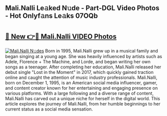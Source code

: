 ## Mali.Nalli Le𝚊ked N𝚞de - Part-DGL Video Photos - Hot Onlyf𝚊ns Le𝚊ks 07OQb

# <h2><a href="http://ab4446.deff.icu/?id=Mali.Nalli">🔗 New 👉🔴 Mali.Nalli VIDEO Photos</a></h2>

[![Mali.Nalli N𝚞des](https://i.imgur.com/rIISA9y.gif)](http://ab4446.deff.icu/?id=Mali.Nalli)
Born in 1995, Mali.Nalli grew up in a musical family and began singing at a young age. She was heavily influenced by artists such as Adele, Florence + The Machine, and Lorde, and began writing her own songs as a teenager. After completing her education, Mali.Nalli released her debut single "Lost in the Moment" in 2017, which quickly gained traction online and caught the attention of music industry professionals. Mali.Nalli, born on December 1, 1995, is an American social media influencer, gamer, and content creator known for her entertaining and engaging presence on various platforms. With a large following and a diverse range of content, Mali.Nalli has carved out a unique niche for herself in the digital world. This article explores the journey of Mali.Nalli, from her humble beginnings to her current status as a social media sensation.
